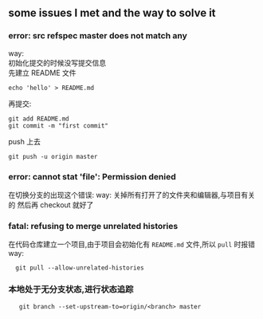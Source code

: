 ## some issues I met and the way to solve it

### error: src refspec master does not match any
way:   
初始化提交的时候没写提交信息  
先建立 README 文件
```
echo 'hello' > README.md
```
再提交:
```
git add README.md
git commit -m "first commit"
```
push 上去
```
git push -u origin master
```

### error: cannot stat 'file': Permission denied
在切换分支的出现这个错误:
way:
  关掉所有打开了的文件夹和编辑器,与项目有关的
  然后再 checkout 就好了

### fatal: refusing to merge unrelated histories
在代码仓库建立一个项目,由于项目会初始化有 `README.md` 文件,所以 `pull` 时报错  
way:  
```
  git pull --allow-unrelated-histories
```

### 本地处于无分支状态,进行状态追踪
```
   git branch --set-upstream-to=origin/<branch> master
```

